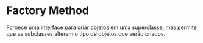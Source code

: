# Factory Method

Fornece uma interface para criar objetos em uma superclasse, mas permite que as subclasses alterem o tipo de objetos que serão criados.